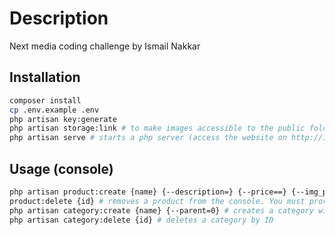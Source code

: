 # Description

Next media coding challenge by Ismail Nakkar

## Installation

```bash
composer install
cp .env.example .env
php artisan key:generate
php artisan storage:link # to make images accessible to the public folder
php artisan serve # starts a php server (access the website on http://127.0.0.1:8000/)
```

## Usage (console)

```bash
php artisan product:create {name} {--description=} {--price==} {--img_path=} #creates a product from the console (the path is relative the app root directory)
product:delete {id} # removes a product from the console. You must provide the product ID
php artisan category:create {name} {--parent=0} # creates a category with an optional parent category
php artisan category:delete {id} # deletes a category by ID

```
